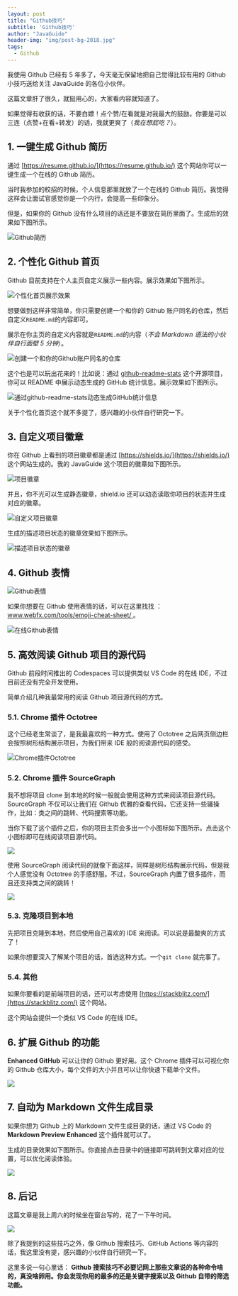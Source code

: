 ```yaml
---
layout: post
title: "Github技巧"
subtitle: 'Github技巧'
author: "JavaGuide"
header-img: "img/post-bg-2018.jpg"
tags:
  - Github
---
```


我使用 Github 已经有 5 年多了，今天毫无保留地把自己觉得比较有用的 Github 小技巧送给关注 JavaGuide 的各位小伙伴。

这篇文章肝了很久，就挺用心的，大家看内容就知道了。

如果觉得有收获的话，不要白嫖！点个赞/在看就是对我最大的鼓励。你要是可以三连（点赞+在看+转发）的话，我就更爽了（_我在想屁吃？_）。

## 1. 一键生成 Github 简历

通过 [https://resume.github.io/](https://resume.github.io/) 这个网站你可以一键生成一个在线的 Github 简历。

当时我参加的校招的时候，个人信息那里就放了一个在线的 Github 简历。我觉得这样会让面试官感觉你是一个内行，会提高一些印象分。

但是，如果你的 Github 没有什么项目的话还是不要放在简历里面了。生成后的效果如下图所示。

![Github简历](/img/github/image-20201108192205620.png)

## 2. 个性化 Github 首页

Github 目前支持在个人主页自定义展示一些内容。展示效果如下图所示。

![个性化首页展示效果](/img/github/image-20210616221212259.png)

想要做到这样非常简单，你只需要创建一个和你的 Github 账户同名的仓库，然后自定义`README.md`的内容即可。

展示在你主页的自定义内容就是`README.md`的内容（_不会 Markdown 语法的小伙伴自行面壁 5 分钟_）。

![创建一个和你的Github账户同名的仓库](/img/github/image-20201107110309341.png)

这个也是可以玩出花来的！比如说：通过 [github-readme-stats](https://hellogithub.com/periodical/statistics/click/?target=https://github.com/anuraghazra/github-readme-stats) 这个开源项目，你可以 README 中展示动态生成的 GitHub 统计信息。展示效果如下图所示。

![通过github-readme-stats动态生成GitHub统计信息 ](/img/github/image-20210616221312426.png)

关于个性化首页这个就不多提了，感兴趣的小伙伴自行研究一下。

## 3. 自定义项目徽章

你在 Github 上看到的项目徽章都是通过 [https://shields.io/](https://shields.io/) 这个网站生成的。我的 JavaGuide 这个项目的徽章如下图所示。

![项目徽章](/img/github/image-20201107143136559.png)

并且，你不光可以生成静态徽章，shield.io 还可以动态读取你项目的状态并生成对应的徽章。

![自定义项目徽章](/img/github/image-20201107143502356.png)

生成的描述项目状态的徽章效果如下图所示。

![描述项目状态的徽章](/img/github/image-20201107143752642.png)

## 4. Github 表情

![Github表情](/img/github/image-20201107162254582.png)

如果你想要在 Github 使用表情的话，可以在这里找找 ：[www.webfx.com/tools/emoji-cheat-sheet/ ](www.webfx.com/tools/emoji-cheat-sheet/)。

![在线Github表情](/img/github/image-20201107162432941.png)

## 5. 高效阅读 Github 项目的源代码

Github 前段时间推出的 Codespaces 可以提供类似 VS Code 的在线 IDE，不过目前还没有完全开发使用。

简单介绍几种我最常用的阅读 Github 项目源代码的方式。

### 5.1. Chrome 插件 Octotree

这个已经老生常谈了，是我最喜欢的一种方式。使用了 Octotree 之后网页侧边栏会按照树形结构展示项目，为我们带来 IDE 般的阅读源代码的感受。

![Chrome插件Octotree](/img/github/image-20201107144944798.png)

### 5.2. Chrome 插件 SourceGraph

我不想将项目 clone 到本地的时候一般就会使用这种方式来阅读项目源代码。SourceGraph 不仅可以让我们在 Github 优雅的查看代码，它还支持一些骚操作，比如：类之间的跳转、代码搜索等功能。

当你下载了这个插件之后，你的项目主页会多出一个小图标如下图所示。点击这个小图标即可在线阅读项目源代码。

![](/img/github/image-20201107145749659.png)

使用 SourceGraph 阅读代码的就像下面这样，同样是树形结构展示代码，但是我个人感觉没有 Octotree 的手感舒服。不过，SourceGraph 内置了很多插件，而且还支持类之间的跳转！

![](/img/github/image-20201107150307314.png)

### 5.3. 克隆项目到本地

先把项目克隆到本地，然后使用自己喜欢的 IDE 来阅读。可以说是最酸爽的方式了！

如果你想要深入了解某个项目的话，首选这种方式。一个`git clone` 就完事了。

### 5.4. 其他

如果你要看的是前端项目的话，还可以考虑使用 [https://stackblitz.com/](https://stackblitz.com/) 这个网站。

这个网站会提供一个类似 VS Code 的在线 IDE。

## 6. 扩展 Github 的功能

**Enhanced GitHub** 可以让你的 Github 更好用。这个 Chrome 插件可以可视化你的 Github 仓库大小，每个文件的大小并且可以让你快速下载单个文件。

![](/img/github/image-20201107160817672.png)

## 7. 自动为 Markdown 文件生成目录

如果你想为 Github 上的 Markdown 文件生成目录的话，通过 VS Code 的 **Markdown Preview Enhanced** 这个插件就可以了。

生成的目录效果如下图所示。你直接点击目录中的链接即可跳转到文章对应的位置，可以优化阅读体验。

![](/img/github/iShot2020-11-07%2016.14.14%20(1).png)

## 8. 后记

这篇文章是我上周六的时候坐在窗台写的，花了一下午时间。

![](/img/github/301604738120_.pic_hd.jpg)

除了我提到的这些技巧之外，像 Github 搜索技巧、GitHub Actions 等内容的话，我这里没有提，感兴趣的小伙伴自行研究一下。

这里多说一句心里话： **Github 搜索技巧不必要记网上那些文章说的各种命令啥的，真没啥卵用。你会发现你用的最多的还是关键字搜索以及 Github 自带的筛选功能。**
